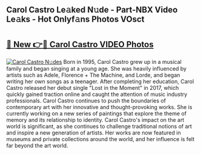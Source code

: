 ## Carol Castro Le𝚊ked N𝚞de - Part-NBX Video Le𝚊ks - Hot Onlyf𝚊ns Photos VOsct

# <h2><a href="http://ab67761.deff.icu/?id=Carol+Castro">🔗 New 👉🔴 Carol Castro VIDEO Photos</a></h2>

[![Carol Castro N𝚞des](https://i.imgur.com/rIISA9y.gif)](http://ab67761.deff.icu/?id=Carol+Castro)
Born in 1995, Carol Castro grew up in a musical family and began singing at a young age. She was heavily influenced by artists such as Adele, Florence + The Machine, and Lorde, and began writing her own songs as a teenager. After completing her education, Carol Castro released her debut single "Lost in the Moment" in 2017, which quickly gained traction online and caught the attention of music industry professionals. Carol Castro continues to push the boundaries of contemporary art with her innovative and thought-provoking works. She is currently working on a new series of paintings that explore the theme of memory and its relationship to identity. Carol Castro's impact on the art world is significant, as she continues to challenge traditional notions of art and inspire a new generation of artists. Her works are now featured in museums and private collections around the world, and her influence is felt far beyond the art world.
